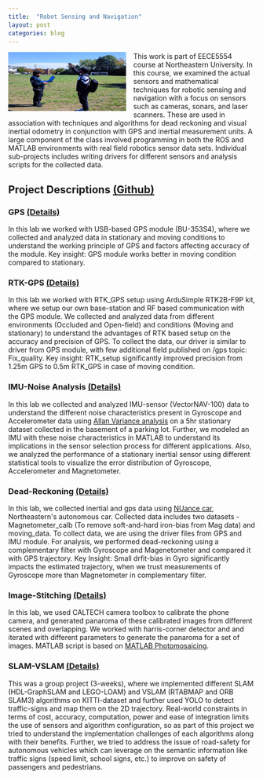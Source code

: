 ```yaml
---
title:  "Robot Sensing and Navigation"
layout: post
categories: blog
---
```

<img align="left" width="240" height="120" src="/assets/RSN_DataCollection.png" style="padding-right: 15px; padding-bottom: 15px;">
This work is part of EECE5554 course at Northeastern University. In this course, we examined the actual sensors and mathematical techniques for robotic sensing and navigation with a focus on sensors such as cameras, sonars, and laser scanners. These are used in association with techniques and algorithms for dead reckoning and visual inertial odometry in conjunction with GPS and inertial measurement units. A large component of the class involved programming in both the ROS and MATLAB environments with real field robotics sensor data sets. Individual sub-projects includes writing drivers for different sensors and analysis scripts for the collected data. 



## Project Descriptions [(Github)](https://github.com/gupta-divy/Robot-Sensing-and-Navigation)

### GPS [(Details)](https://github.com/gupta-divy/Robot-Sensing-and-Navigation/blob/main/GPS/src/report.pdf)
In this lab we worked with USB-based GPS module (BU-353S4), where we collected and analyzed data in stationary and moving conditions to understand the working principle of GPS and factors affecting accuracy of the module. Key insight: GPS module works better in moving condition compared to stationary.


### RTK-GPS [(Details)](https://github.com/gupta-divy/Robot-Sensing-and-Navigation/blob/main/RTK-GPS/src/report.pdf)
In this lab we worked with RTK_GPS setup using ArduSimple RTK2B-F9P kit, where we setup our own base-station and RF based communication with the GPS module. We collected and analyzed data from different environments (Occluded and Open-field) and conditions (Moving and stationary) to understand the advantages of RTK based setup on the accuracy and precision of GPS. To collect the data, our driver is similar to driver from GPS module, with few additional field published on /gps topic: Fix_quality. Key insight: RTK_setup significantly improved precision from 1.25m GPS to 0.5m RTK_GPS in case of moving condition.

### IMU-Noise Analysis [(Details)](https://github.com/gupta-divy/Robot-Sensing-and-Navigation/blob/main/IMU-Noise%20Analysis/src/report.pdf)
In this lab we collected and analyzed IMU-sensor (VectorNAV-100) data to understand the different noise characteristics present in Gyroscope and Accelerometer data using [Allan Variance analysis](https://www.mathworks.com/help/nav/ug/inertial-sensor-noise-analysis-using-allan-variance.html) on a 5hr stationary dataset collected in the basement of a parking lot. Further, we modeled an IMU with these noise characteristics in MATLAB to understand its implications in the sensor selection process for different applications. Also, we analyzed the performance of a stationary inertial sensor using different statistical tools to visualize the error distribution of Gyroscope, Accelerometer and Magnetometer. 

### Dead-Reckoning [(Details)](https://github.com/gupta-divy/Robot-Sensing-and-Navigation/blob/main/Dead-Reckoning/src/report.pdf)
In this lab, we collected inertial and gps data using [NUance car](https://fieldroboticslab.ece.northeastern.edu/autonomous-car/), Northeastern's autonomous car. Collected data includes two datasets - Magnetometer_calb (To remove soft-and-hard iron-bias from Mag data) and moving_data. To collect data, we are using the driver files from GPS and IMU module. For analysis, we performed dead-reckoning using a complementary filter with Gyroscope and Magenetometer and compared it with GPS trajectory. Key Insight: Small drfit-bias in Gyro significantly impacts the estimated trajectory, when we trust measurements of Gyroscope more than Magnetometer in complementary filter. 

### Image-Stitching [(Details)](https://github.com/gupta-divy/Robot-Sensing-and-Navigation/blob/main/Image-Stitching/report.pdf)
In this lab, we used CALTECH camera toolbox to calibrate the phone camera, and generated panaroma of these calibrated images from different scenes and overlapping. We worked with harris-corner detector and and iterated with different parameters to generate the panaroma for a set of images. MATLAB script is based on [MATLAB Photomosaicing](https://www.mathworks.com/help/vision/ug/feature-based-panoramic-image-stitching.html?searchHighlight=panorama&s_tid=doc_srchtitle).

### SLAM-VSLAM [(Details)](https://github.com/gupta-divy/Robot-Sensing-and-Navigation/blob/main/SLAM-VSLAM/src/analysis/report_TBD.pdf)
This was a group project (3-weeks), where we implemented different SLAM (HDL-GraphSLAM and LEGO-LOAM) and VSLAM (RTABMAP and ORB SLAM3) algorithms on KITTI-dataset and further used YOLO to detect traffic-signs and map them on the 2D trajectory. Real-world constraints in terms of cost, accuracy, computation, power and ease of integration limits the use of sensors and algorithm configuration, so as part of this project we tried to understand the implementation challenges of each algorithms along with their benefits. Further, we tried to address the issue of road-safety for autonomous vehicles which can leverage on the semantic information like traffic signs (speed limit, school signs, etc.) to improve on safety of passengers and pedestrians. 